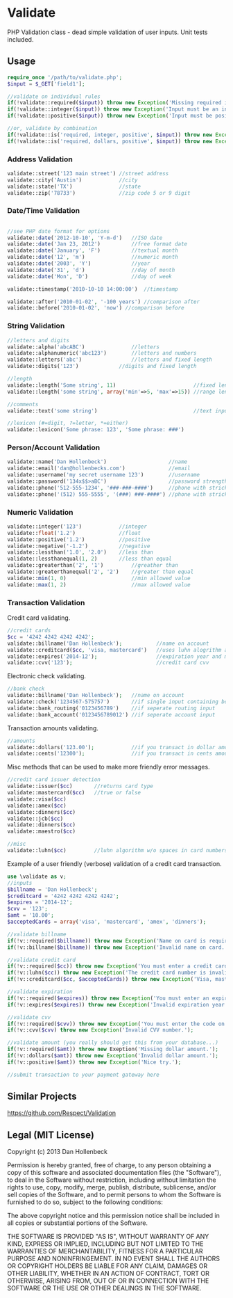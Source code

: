 Validate
========

PHP Validation class - dead simple validation of user inputs. Unit tests included.

## Usage ##
```php
require_once '/path/to/validate.php';
$input = $_GET['field1'];

//validate on individual rules
if(!validate::required($input)) throw new Exception('Missing required input!');
if(!validate::integer($input)) throw new Exception('Input must be an integer!');
if(!validate::positive($input)) throw new Exception('Input must be positive!');

//or, validate by combination
if(!validate::is('required, integer, positive', $input)) throw new Exception('Must be positive integer!');
if(!validate::is('required, dollars, positive', $input)) throw new Exception('Must be positive dollar amount!');
```
### Address Validation ###
```php
validate::street('123 main street')	//street address
validate::city('Austin')			//city
validate::state('TX')				//state
validate::zip('78733')				//zip code 5 or 9 digit
```

### Date/Time Validation ###
```php

//see PHP date format for options
validate::date('2012-10-10', 'Y-m-d')	//ISO date
validate::date('Jan 23, 2012')			//free format date
validate::date('January', 'F')			//textual month
validate::date('12', 'm')				//numeric month
validate::date('2003', 'Y')				//year
validate::date('31', 'd')				//day of month
validate::date('Mon', 'D')				//day of week

validate::timestamp('2010-10-10 14:00:00')	//timestamp

validate::after('2010-01-02', '-100 years')	//comparison after
validate::before('2010-01-02', 'now') //comparison before
```

### String Validation ###
```php
//letters and digits
validate::alpha('abcABC')				//letters
validate::alphanumeric('abc123')		//letters and numbers
validate::letters('abc')				//letters and fixed length
validate::digits('123')				//digits and fixed length

//length
validate::length('Some string', 11)							//fixed length
validate::length('some string', array('min'=>5, 'max'=>15))	//range length

//comments
validate::text('some string')								//text input like a comment

//lexicon (#=digit, ?=letter, *=either)
validate::lexicon('Some phrase: 123', 'Some phrase: ###')

```

### Person/Account Validation ###
```php
validate::name('Dan Hollenbeck')					//name
validate::email('dan@hollenbecks.com')				//email
validate::username('my secret username 123')		//username
validate::password('134x$$>aBC')					//password strength
validate::phone('512-555-1234', '###-###-####')		//phone with strick format
validate::phone('(512) 555-5555', '(###) ###-####') //phone with strick format
```

### Numeric Validation ###
```php
validate::integer('123')			//integer
validate::float('1.2')				//float
validate::positive('1.2')			//positive
validate::negative('-1.2')			//negative
validate::lessthan('1.0', '2.0')	//less than
validate::lessthanequal(1, 2)		//less than equal
validate::greaterthan('2', '1')			//greather than
validate::greaterthanequal('2', '2')	//greater than equal
validate::min(1, 0)						//min allowed value
validate::max(1, 2)						//max allowed value
```

### Transaction Validation ###

Credit card validating.

```php
//credit cards
$cc = '4242 4242 4242 4242';
validate::billname('Dan Hollenbeck');			//name on account
validate::creditcard($cc, 'visa, mastercard') 	//uses luhn alogrithm and accepted issuers (card types)
validate::expires('2014-12');					//expiration year and month
validate::cvv('123');							//credit card cvv
```

Electronic check validating.
```php
//bank check
validate::billname('Dan Hollenbeck');	//name on account
validate::check('1234567-575757')		//if single input containing both routing and account numbers
validate::bank_routing('0123456789')	//if seperate routing input
validate::bank_account('0123456789012') //if seperate account input
```

Transaction amounts validating.
```php
//amounts
validate::dollars('123.00');			//if you transact in dollar amounts
validate::cents('12300');				//if you transact in cents amount
```

Misc methods that can be used to make more friendly error messages.
```php
//credit card issuer detection
validate::issuer($cc) 		//returns card type
validate::mastercard($cc)	//true or false
validate::visa($cc)
validate::amex($cc)
validate::dinners($cc)
validate::jcb($cc)
validate::dinners($cc)
validate::maestro($cc)

//misc
validate::luhn($cc) 		//luhn algorithm w/o spaces in card numbers
```
Example of a user friendly (verbose) validation of a credit card transaction.

```php
use \validate as v;
//inputs
$billname = 'Dan Hollenbeck';
$creditcard = '4242 4242 4242 4242';
$expires = '2014-12';
$cvv = '123';
$amt = '10.00';
$acceptedCards = array('visa', 'mastercard', 'amex', 'dinners');

//validate billname
if(!v::required($billname)) throw new Exception('Name on card is required.');
if(!v::billname($billname)) throw new Exception('Invalid name on card.');

//validate credit card
if(!v::required($cc)) throw new Exception('You must enter a credit card.');
if(!v::luhn($cc)) throw new Exception('The credit card number is invalid.');
if(!v::creditcard($cc, $acceptedCards)) throw new Exception('Visa, mastercard, amex, dinners cards only.');

//validate expiration
if(!v::required($expires)) throw new Exception('You must enter an expiration year and month.');
if(!v::expires($expires)) throw new Exception('Invalid expiration year and month.');

//validate cvv
if(!v::required($cvv)) throw new Exception('You must enter the code on the back of your card.');
if(!v::cvv($cvv) throw new Exception('Invalid CVV number.');

//validate amount (you really should get this from your database...)
if(!v::required($amt)) throw new Exeption('Missing dollar amount.');
if(!v::dollars($amt)) throw new Exception('Invalid dollar amount.');
if(!v::positive($amt)) throw new Exception('Nice try.');

//submit transaction to your payment gateway here
```

## Similar Projects ##
https://github.com/Respect/Validation



## Legal (MIT License) ##

Copyright (c) 2013 Dan Hollenbeck

Permission is hereby granted, free of charge, to any person obtaining a copy of this software and associated documentation files (the "Software"), to deal in the Software without restriction, including without limitation the rights to use, copy, modify, merge, publish, distribute, sublicense, and/or sell copies of the Software, and to permit persons to whom the Software is furnished to do so, subject to the following conditions:

The above copyright notice and this permission notice shall be included in all copies or substantial portions of the Software.

THE SOFTWARE IS PROVIDED "AS IS", WITHOUT WARRANTY OF ANY KIND, EXPRESS OR IMPLIED, INCLUDING BUT NOT LIMITED TO THE WARRANTIES OF MERCHANTABILITY, FITNESS FOR A PARTICULAR PURPOSE AND NONINFRINGEMENT. IN NO EVENT SHALL THE AUTHORS OR COPYRIGHT HOLDERS BE LIABLE FOR ANY CLAIM, DAMAGES OR OTHER LIABILITY, WHETHER IN AN ACTION OF CONTRACT, TORT OR OTHERWISE, ARISING FROM, OUT OF OR IN CONNECTION WITH THE SOFTWARE OR THE USE OR OTHER DEALINGS IN THE SOFTWARE.